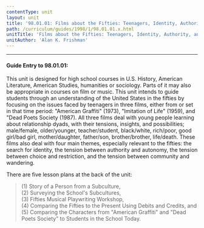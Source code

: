 ```yaml
---
contentType: unit
layout: unit
title: '98.01.01: Films about the Fifties: Teenagers, Identity, Authority, and Choice'
path: /curriculum/guides/1998/1/98.01.01.x.html
unitTitle: 'Films about the Fifties: Teenagers, Identity, Authority, and Choice'
unitAuthor: 'Alan K. Frishman'
---
```


<hr>
<h4>Guide Entry to 98.01.01:</h4>

This unit is designed for high school courses in U.S. History, American Literature, American Studies, humanities or sociology. Parts of it may also be appropriate in courses on film or music. This unit intends to guide students through an understanding of the United States in the fifties by focusing on the issues faced by teenagers in three films, either from or set in that time period: "American Graffiti" (1973), "Imitation of Life" (1959), and "Dead Poets Society (1987). All three films deal with young people learning about relationship dyads, with their tensions, insights, and possibilities; male/female, older/younger, teacher/student, black/white, rich/poor, good girl/bad girl, mother/daughter, father/son, brother/brother, life/death. These films also deal with four main themes, especially relevant to the fifties: the search for identity, the tension between authority and autonomy, the tension between choice and restriction, and the tension between community and wandering.

<p>

There are five lesson plans at the back of the unit:

<p>
<blockquote><dl><dt>(1) Story of a Person from a Subculture,
<dt>(2) Surveying the School's Subcultures,
<dt>(3) Fifties Musical Playwriting Workshop,
<dt>(4) Comparing the Fifties to the Present Using Debits and Credits, and
<dt>(5) Comparing the Characters from "American Graffiti" and "Dead Poets Society" to Students in the School Today.
